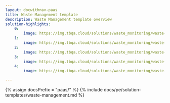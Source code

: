 ```yaml
---
layout: docwithnav-paas
title: Waste Management template
description: Waste Management template overview
solution-highlights:
    0:
        image: https://img.tbqa.cloud/solutions/waste_monitoring/waste-monitoring-1.png
    1:
        image: https://img.tbqa.cloud/solutions/waste_monitoring/waste-monitoring-2.png
    2:
        image: https://img.tbqa.cloud/solutions/waste_monitoring/waste-monitoring-3.png
    3:
        image: https://img.tbqa.cloud/solutions/waste_monitoring/waste-monitoring-4.png
    4:
        image: https://img.tbqa.cloud/solutions/waste_monitoring/waste-monitoring-5.png

---
```


{% assign docsPrefix = "paas/" %}
{% include docs/pe/solution-templates/waste-management.md %}